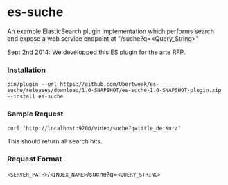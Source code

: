 es-suche
========

An example ElasticSearch plugin implementation which performs search and expose a web service endpoint at "/suche?q=&lt;Query_String>"

Sept 2nd 2014: We developped this ES plugin for the arte RFP.

### Installation

```
bin/plugin --url https://github.com/Ubertweek/es-suche/releases/download/1.0-SNAPSHOT/es-suche-1.0-SNAPSHOT-plugin.zip --install es-suche
```

### Sample Request

```
curl "http://localhost:9200/video/suche?q=title_de:Kurz"
```

This should return all search hits.

### Request Format

`<SERVER_PATH>`/`<INDEX_NAME>`/suche?q=`<QUERY_STRING>`
